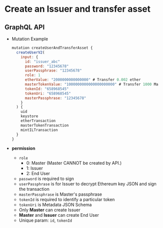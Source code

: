 
# Create an Issuer and transfer asset

## GraphQL API

- Mutation Example
  ```javascript
  mutation createUserAndTransferAsset {
    createUserV2(
      input: {
        id: "issuer_abc"
        password: "12345678"
        userPassphrase: "12345678"
        role: 1
        etherValue: "2000000000000000" # Transfer 0.002 ether
        masterTokenValue: "1000000000000000000000" # Transfer 1000 Master Token
        tokenId: "658968545"
        tokenUri: "658968545"
        masterPassphrase: "12345678"
      }
    ) {
      uid
      keystore
      etherTransaction
      masterTokenTransaction
      mintILTransaction
    }
  }
  ```



- **permission**
  - `role`
    - 0: Master (Master CANNOT be created by API.)
    - 1: Issuer
    - 2: End User
  - `password` is required to sign
  - `userPassphrase` is for Issuer to decrypt Ethereum key JSON and sign the transaction
  - `masterPassphrase` is Master's passphrase
  - `tokenId` is required to identify a particular token
  - `tokenUri` is Metadata JSON Schema
  - Only **Master** can create Issuer
  - **Master** and **Issuer** can create End User
  - Unique param: `id`, `tokenId`